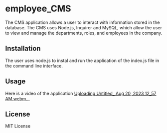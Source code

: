 # employee_CMS
The CMS application allows a user to interact with information stored in the database. The CMS uses Node.js, Inquirer and MySQL, which allow the user to view and manage the departments, roles, and employees in the company. 
## Installation
The user uses node.js to instal and run the application of the index.js file in the command line interface. 
## Usage
Here is a video of the application [Uploading Untitled_ Aug 20, 2023 12_57 AM.webm…]()

## License
MIT License 
 
